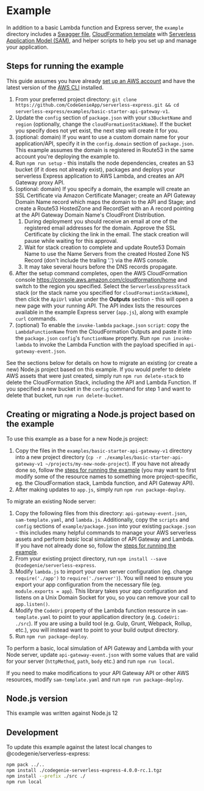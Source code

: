 # Example

In addition to a basic Lambda function and Express server, the `example` directory includes a [Swagger file](http://swagger.io/specification/), [CloudFormation template](https://aws.amazon.com/cloudformation/aws-cloudformation-templates/) with [Serverless Application Model (SAM)](https://github.com/awslabs/serverless-application-model), and helper scripts to help you set up and manage your application.

## Steps for running the example

This guide assumes you have already [set up an AWS account](http://docs.aws.amazon.com/AmazonSimpleDB/latest/DeveloperGuide/AboutAWSAccounts.html) and have the latest version of the [AWS CLI](https://aws.amazon.com/cli/) installed.

1. From your preferred project directory: `git clone https://github.com/CodeGenieApp/serverless-express.git && cd serverless-express/examples/basic-starter-api-gateway-v1`.
1. Update the `config` section of `package.json` with your `s3BucketName` and `region` (optionally, change the `cloudFormationStackName`). If the bucket you specify does not yet exist, the next step will create it for you.
1. (optional: domain) If you want to use a custom domain name for your application/API, specify it in the `config.domain` section of `package.json`. This example assumes the domain is registered in Route53 in the same account you're deploying the example to.
1. Run `npm run setup` - this installs the node dependencies, creates an S3 bucket (if it does not already exist), packages and deploys your serverless Express application to AWS Lambda, and creates an API Gateway proxy API.
1. (optional: domain) If you specify a domain, the example will create an SSL Certificate via Amazon Certificate Manager; create an API Gateway Domain Name record which maps the domain to the API and Stage; and create a Route53 HostedZone and RecordSet with an A record pointing at the API Gateway Domain Name's CloudFront Distribution.
   1. During deployment you should receive an email at one of the registered email addresses for the domain. Approve the SSL Certificate by clicking the link in the email. The stack creation will pause while waiting for this approval.
   1. Wait for stack creation to complete and update Route53 Domain Name to use the Name Servers from the created Hosted Zone NS Record (don't include the trailing '.') via the AWS console.
   1. It may take several hours before the DNS records propagate.
1. After the setup command completes, open the AWS CloudFormation console https://console.aws.amazon.com/cloudformation/home and switch to the region you specified. Select the `ServerlessExpressStack` stack (or the stack name you specified for `cloudFormationStackName`), then click the `ApiUrl` value under the __Outputs__ section - this will open a new page with your running API. The API index lists the resources available in the example Express server (`app.js`), along with example `curl` commands.
1. (optional) To enable the `invoke-lambda` `package.json` `script`: copy the `LambdaFunctionName` from the CloudFormation Outputs and paste it into the `package.json` `config`'s `functionName` property. Run `npm run invoke-lambda` to invoke the Lambda Function with the payload specified in `api-gateway-event.json`.

See the sections below for details on how to migrate an existing (or create a new) Node.js project based on this example. If you would prefer to delete AWS assets that were just created, simply run `npm run delete-stack` to delete the CloudFormation Stack, including the API and Lambda Function. If you specified a new bucket in the `config` command for step 1 and want to delete that bucket, run `npm run delete-bucket`.

## Creating or migrating a Node.js project based on the example

To use this example as a base for a new Node.js project:

1. Copy the files in the `examples/basic-starter-api-gateway-v1` directory into a new project directory (`cp -r ./examples/basic-starter-api-gateway-v1 ~/projects/my-new-node-project`). If you have not already done so, follow the [steps for running the example](#steps-for-running-the-example) (you may want to first modify some of the resource names to something more project-specific, eg. the CloudFormation stack, Lambda function, and API Gateway API).
2. After making updates to `app.js`, simply run `npm run package-deploy`.

To migrate an existing Node server:

1. Copy the following files from this directory: `api-gateway-event.json`, `sam-template.yaml`, and `lambda.js`. Additionally, copy the `scripts` and `config` sections of `example/package.json` into your existing `package.json` - this includes many helpful commands to manage your AWS serverless assets and perform _basic_ local simulation of API Gateway and Lambda. If you have not already done so, follow the [steps for running the example](#steps-for-running-the-example).
2. From your existing project directory, run `npm install --save @codegenie/serverless-express`.
3. Modify `lambda.js` to import your own server configuration (eg. change `require('./app')` to `require('./server')`). You will need to ensure you export your app configuration from the necessary file (eg. `module.exports = app`). This library takes your app configuration and listens on a Unix Domain Socket for you, so you can remove your call to `app.listen()`.
4. Modify the `CodeUri` property of the Lambda function resource in `sam-template.yaml` to point to your application directory (e.g. `CodeUri: ./src`). If you are using a build tool (e.g. Gulp, Grunt, Webpack, Rollup, etc.), you will instead want to point to your build output directory.
5. Run `npm run package-deploy`.

To perform a basic, local simulation of API Gateway and Lambda with your Node server, update `api-gateway-event.json` with some values that are valid for your server (`httpMethod`, `path`, `body` etc.) and run `npm run local`.

If you need to make modifications to your API Gateway API or other AWS resources, modify `sam-template.yaml` and run `npm run package-deploy`.

## Node.js version

This example was written against Node.js 12

## Development

To update this example against the latest local changes to @codegenie/serverless-express:

```bash
npm pack ../..
npm install ./codegenie-serverless-express-4.0.0-rc.1.tgz
npm install --prefix ./src ./
npm run local
```